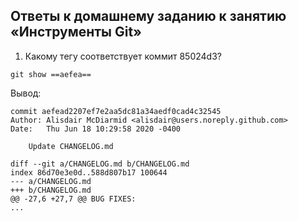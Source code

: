 

## Ответы к домашнему заданию к занятию «Инструменты Git»


1. Какому тегу соответствует коммит 85024d3?

```
git show ==aefea==
```
Вывод:

```
commit aefead2207ef7e2aa5dc81a34aedf0cad4c32545
Author: Alisdair McDiarmid <alisdair@users.noreply.github.com>
Date:   Thu Jun 18 10:29:58 2020 -0400

    Update CHANGELOG.md

diff --git a/CHANGELOG.md b/CHANGELOG.md
index 86d70e3e0d..588d807b17 100644
--- a/CHANGELOG.md
+++ b/CHANGELOG.md
@@ -27,6 +27,7 @@ BUG FIXES:
...

```

